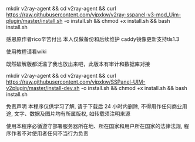 mkdir v2ray-agent &&
cd v2ray-agent &&
curl https://raw.githubusercontent.com/vipxkw/v2ray-sspanel-v3-mod_Uim-plugin/master/install.sh -o install.sh &&
chmod +x install.sh &&
bash install.sh

感恩原作者rico辛苦付出 本人仅做备份和后续维护 caddy镜像更新支持tls1.3

使用教程请看wiki

既然破解版都泛滥了我也放出来吧，此版本有审计和数据库对接

mkdir v2ray-agent &&
cd v2ray-agent &&
curl https://raw.githubusercontent.com/vipxkw/SSPanel-UIM-v2plugin/master/install-dev.sh -o install.sh &&
chmod +x install.sh &&
bash install.sh

免责声明
本程序仅供学习了解, 请于下载后 24 小时内删除, 不得用作任何商业用途, 文字、数据及图片均有所属版权, 如转载须注明来源

使用本程序必循遵守部署服务器所在地、所在国家和用户所在国家的法律法规, 程序作者不对使用者任何不当行为负责
